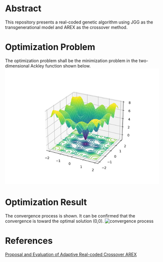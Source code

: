 # Abstract
This repository presents a real-coded genetic algorithm using JGG as the transgenerational model and AREX as the crossover method.

# Optimization Problem
The optimization problem shall be the minimization problem in the two-dimensional Ackley function shown below.
![ackley function](ackley.png)

# Optimization Result
The convergence process is shown. It can be confirmed that the convergence is toward the optimal solution (0,0).
![convergence process](ga.gif)

# References
[Proposal and Evaluation of Adaptive Real-coded Crossover AREX](jstage.jst.go.jp/article/tjsai/24/6/24_6_446/_pdf)
